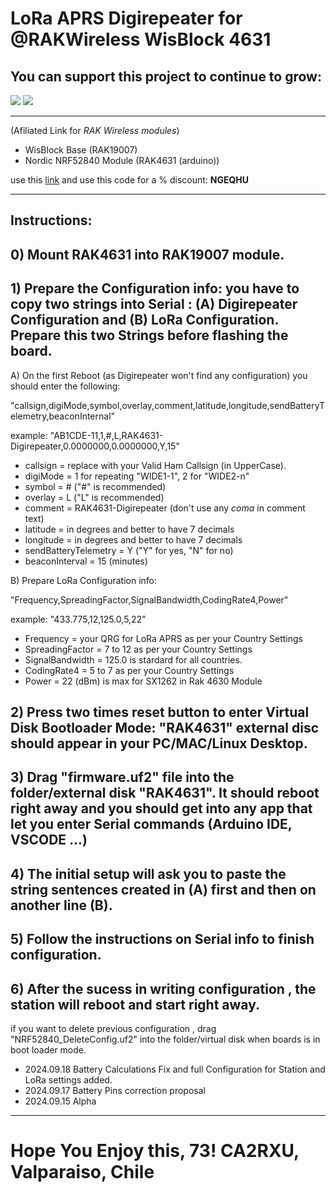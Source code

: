 # LoRa APRS Digirepeater for @RAKWireless WisBlock 4631

## You can support this project to continue to grow:

[<img src="https://github.com/richonguzman/LoRa_APRS_Tracker/blob/main/images/github-sponsors.png">](https://github.com/sponsors/richonguzman)     [<img src="https://github.com/richonguzman/LoRa_APRS_Tracker/blob/main/images/paypalme.png">](http://paypal.me/richonguzman)


____________________________________________________

(Afiliated Link for _RAK Wireless modules_)
- WisBlock Base (RAK19007)
- Nordic NRF52840 Module (RAK4631 (arduino))


use this [link](https://url887.kickbooster.me/ls/click?upn=u001.rQqRChuldMyo9N3mcAI-2Bf2HF4aYB25xf7FmEbkTD-2BJPmW97aq6-2B-2FsJ-2Bmlj5qFSiRdEpe_HprRZeuCAf4z5NFKRFYVqVTXOS-2BXsX0r3A0LUEEvoKoVT4iXCw6WQzI4ENLL8PaHnA5P-2FfDxuqrI3BcZFumGrXLnv2loo9gjcgIq9nFjxNVnpvRELoEngdGoZ2c6LLp9d5dG2XTKk392BOczHQ4-2FI0zKhFh-2Bb0WE4jPKmIqiFNgFcgzMUX7xZbXw0clvgX1O73KOkJ8DxmsiqLmjWPqedJyfiYfDYsb-2Bcnj6SBY-2FQluqo3JG-2BszK7JDHe-2BUxc-2FjfIDyALruYuOxxrU0z4dO0-2Fw-3D-3D) and use this code for a % discount: **NGEQHU**

____________________________________________________


## Instructions:

## 0) Mount RAK4631 into RAK19007 module.

## 1) Prepare the Configuration info: you have to copy two strings into __Serial__ : (A) Digirepeater Configuration and (B) LoRa Configuration. Prepare this two Strings before flashing the board.

A) On the first Reboot (as Digirepeater won't find any configuration) you should enter the following:

"callsign,digiMode,symbol,overlay,comment,latitude,longitude,sendBatteryTelemetry,beaconInternal"

example: "AB1CDE-11,1,#,L,RAK4631-Digirepeater,0.0000000,0.0000000,Y,15"


- callsign             = replace with your Valid Ham Callsign (in UpperCase).
- digiMode             = 1 for repeating "WIDE1-1", 2 for "WIDE2-n"
- symbol               = # ("#" is recommended)
- overlay              = L ("L" is recommended)
- comment              = RAK4631-Digirepeater (don't use any *coma* in comment text)
- latitude             = in degrees and better to have 7 decimals
- longitude            = in degrees and better to have 7 decimals
- sendBatteryTelemetry = Y ("Y" for yes, "N" for no)
- beaconInterval       = 15 (minutes)

B) Prepare LoRa Configuration info:

"Frequency,SpreadingFactor,SignalBandwidth,CodingRate4,Power"

example: "433.775,12,125.0,5,22"

- Frequency       = your QRG for LoRa APRS as per your Country Settings
- SpreadingFactor = 7 to 12 as per your Country Settings
- SignalBandwidth = 125.0 is stardard for all countries.
- CodingRate4     = 5 to 7 as per your Country Settings
- Power           = 22 (dBm) is max for SX1262 in Rak 4630 Module


## 2) Press two times reset button to enter Virtual Disk Bootloader Mode: "RAK4631" external disc should appear in your PC/MAC/Linux Desktop.

## 3) Drag "firmware.uf2" file into the folder/external disk "RAK4631". It should reboot right away and you should get into any app that let you enter __Serial__ commands (Arduino IDE, VSCODE ...)

## 4) The initial setup will ask you to paste the string sentences created in __(A)__ first and then on another line __(B)__.

## 5) Follow the instructions on __Serial__ info to finish configuration.

## 6) After the sucess in writing configuration , the station will reboot and start right away.

   
if you want to delete previous configuration , drag "NRF52840_DeleteConfig.uf2" into the folder/virtual disk when boards is in boot loader mode.

- 2024.09.18 Battery Calculations Fix and full Configuration for Station and LoRa settings added.
- 2024.09.17 Battery Pins correction proposal
- 2024.09.15 Alpha

___________________________________________________

# Hope You Enjoy this, 73! CA2RXU, Valparaiso, Chile